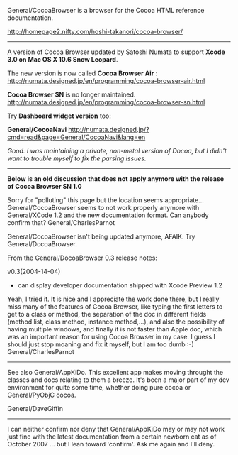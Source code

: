 General/CocoaBrowser is a browser for the Cocoa HTML reference documentation.

http://homepage2.nifty.com/hoshi-takanori/cocoa-browser/

----

A version of Cocoa Browser updated by Satoshi Numata to support **Xcode 3.0 on Mac OS X 10.6 Snow Leopard**.

The new version is now called **Cocoa Browser Air** :
http://numata.designed.jp/en/programming/cocoa-browser-air.html


**Cocoa Browser SN** is no longer maintained.
http://numata.designed.jp/en/programming/cocoa-browser-sn.html

Try **Dashboard widget version** too:

**General/CocoaNavi**
http://numata.designed.jp/?cmd=read&page=General/CocoaNavi&lang=en

*Good. I was maintaining a private, non-metal version of Docoa, but I didn't want to trouble myself to fix the parsing issues.*

----


**Below is an old discussion that does not apply anymore with the release of Cocoa Browser SN 1.0**

Sorry for "polluting" this page but the location seems appropriate...
General/CocoaBrowser seems to not work properly anymore with General/XCode 1.2 and the new documentation format. Can anybody confirm that? General/CharlesParnot

General/CocoaBrowser isn't being updated anymore, AFAIK. Try General/DocoaBrowser.

From the General/DocoaBrowser 0.3 release notes:

v0.3(2004-14-04)
- can display developer documentation shipped with Xcode Preview 1.2

Yeah, I tried it. It is nice and I appreciate the work done there, but I really miss many of the features of Cocoa Browser, like typing the first letters to get to a class or method, the separation of the doc in different fields (method list, class method, instance method,...), and also the possibility of having multiple windows, and finally it is not faster than Apple doc, which was an important reason for using Cocoa Browser in my case. I guess I should just stop moaning and fix it myself, but I am too dumb  :-) General/CharlesParnot

----

See also General/AppKiDo. This excellent app makes moving throught the classes and docs relating to them a breeze. It's been a major part of my dev environment for quite some time, whether doing pure cocoa or General/PyObjC cocoa.

General/DaveGiffin

----

I can neither confirm nor deny that General/AppKiDo may or may not work just fine with the latest documentation from a certain newborn cat as of October 2007 ... but I lean toward 'confirm'. Ask me again and I'll deny.